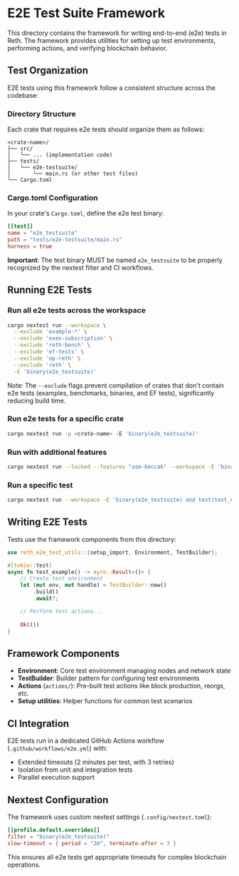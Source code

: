# E2E Test Suite Framework

This directory contains the framework for writing end-to-end (e2e) tests in Reth. The framework provides utilities for setting up test environments, performing actions, and verifying blockchain behavior.

## Test Organization

E2E tests using this framework follow a consistent structure across the codebase:

### Directory Structure
Each crate that requires e2e tests should organize them as follows:
```
<crate-name>/
├── src/
│   └── ... (implementation code)
├── tests/
│   └── e2e-testsuite/
│       └── main.rs (or other test files)
└── Cargo.toml
```

### Cargo.toml Configuration
In your crate's `Cargo.toml`, define the e2e test binary:
```toml
[[test]]
name = "e2e_testsuite"
path = "tests/e2e-testsuite/main.rs"
harness = true
```

**Important**: The test binary MUST be named `e2e_testsuite` to be properly recognized by the nextest filter and CI workflows.

## Running E2E Tests

### Run all e2e tests across the workspace
```bash
cargo nextest run --workspace \
  --exclude 'example-*' \
  --exclude 'exex-subscription' \
  --exclude 'reth-bench' \
  --exclude 'ef-tests' \
  --exclude 'op-reth' \
  --exclude 'reth' \
  -E 'binary(e2e_testsuite)'
```

Note: The `--exclude` flags prevent compilation of crates that don't contain e2e tests (examples, benchmarks, binaries, and EF tests), significantly reducing build time.

### Run e2e tests for a specific crate
```bash
cargo nextest run -p <crate-name> -E 'binary(e2e_testsuite)'
```

### Run with additional features
```bash
cargo nextest run --locked --features "asm-keccak" --workspace -E 'binary(e2e_testsuite)'
```

### Run a specific test
```bash
cargo nextest run --workspace -E 'binary(e2e_testsuite) and test(test_name)'
```

## Writing E2E Tests

Tests use the framework components from this directory:

```rust
use reth_e2e_test_utils::{setup_import, Environment, TestBuilder};

#[tokio::test]
async fn test_example() -> eyre::Result<()> {
    // Create test environment
    let (mut env, mut handle) = TestBuilder::new()
        .build()
        .await?;

    // Perform test actions...
    
    Ok(())
}
```

## Framework Components

- **Environment**: Core test environment managing nodes and network state
- **TestBuilder**: Builder pattern for configuring test environments
- **Actions** (`actions/`): Pre-built test actions like block production, reorgs, etc.
- **Setup utilities**: Helper functions for common test scenarios

## CI Integration

E2E tests run in a dedicated GitHub Actions workflow (`.github/workflows/e2e.yml`) with:
- Extended timeouts (2 minutes per test, with 3 retries)
- Isolation from unit and integration tests
- Parallel execution support

## Nextest Configuration

The framework uses custom nextest settings (`.config/nextest.toml`):
```toml
[[profile.default.overrides]]
filter = "binary(e2e_testsuite)"
slow-timeout = { period = "2m", terminate-after = 3 }
```

This ensures all e2e tests get appropriate timeouts for complex blockchain operations.